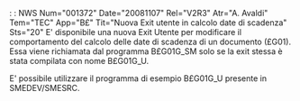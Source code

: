  :  : NWS Num="001372" Date="20081107" Rel="V2R3" Atr="A. Avaldi" Tem="TEC" App="B£" Tit="Nuova Exit utente in calcolo date di scadenza" Sts="20"
E' disponibile una nuova Exit Utente per modificare il comportamento del calcolo delle date di scadenza di un documento (£G01). Essa viene richiamata dal programma B£G01G_SM solo se la exit stessa è stata compilata con nome B£G01G_U.

E' possibile utilizzare il programma di esempio B£G01G_U presente in SMEDEV/SMESRC.
